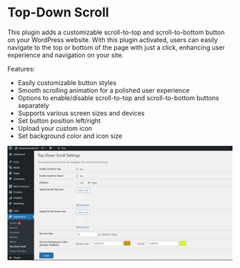 # Top-Down Scroll

This plugin adds a customizable scroll-to-top and scroll-to-bottom button on your WordPress website. With this plugin activated, users can easily navigate to the top or bottom of the page with just a click, enhancing user experience and navigation on your site.

Features:
- Easily customizable button styles
- Smooth scrolling animation for a polished user experience
- Options to enable/disable scroll-to-top and scroll-to-bottom buttons separately
- Supports various screen sizes and devices
- Set button position left/right
- Upload your custom icon
- Set background color and icon size

![Scroll Buttons](assets/screenshots/Screenshot2.png)
